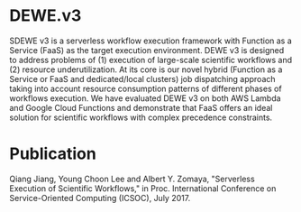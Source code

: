 # DEWE.v3

SDEWE v3 is a serverless workflow execution framework with Function as a Service (FaaS) as the target execution environment. DEWE v3 is designed to address problems of (1) execution of large-scale scientific workflows and (2) resource underutilization. At its core is our novel hybrid (Function as a Service or FaaS and dedicated/local clusters) job dispatching approach taking into account resource consumption patterns of different phases of workflows execution. We have evaluated DEWE v3 on both AWS Lambda and Google Cloud Functions and demonstrate that FaaS offers an ideal solution for scientific workflows with complex precedence constraints.

# Publication
Qiang Jiang, Young Choon Lee and Albert Y. Zomaya, "Serverless Execution of Scientific Workflows," in Proc. International Conference on Service-Oriented Computing (ICSOC), July 2017.
